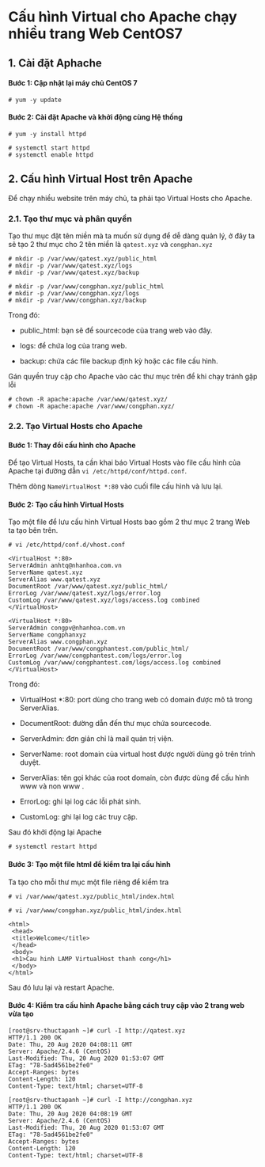 # Cấu hình Virtual cho Apache chạy nhiều trang Web CentOS7

## 1. Cài đặt Aphache

#### Bước 1: Cập nhật lại máy chủ CentOS 7

`# yum -y update`

#### Bước 2: Cài đặt Apache và khởi động cùng Hệ thống

`# yum -y install httpd`

```
# systemctl start httpd
# systemctl enable httpd
```

## 2. Cấu hình Virtual Host trên Apache

Để chạy nhiều website trên máy chủ, ta phải tạo Virtual Hosts cho Apache.

### 2.1. Tạo thư mục và phân quyền

Tạo thư mục đặt tên miền mà ta muốn sử dụng để dễ dàng quản lý, ở đây ta sẽ tạo 2 thư mục cho 2 tên miền là `qatest.xyz` và `congphan.xyz`

```
# mkdir -p /var/www/qatest.xyz/public_html
# mkdir -p /var/www/qatest.xyz/logs
# mkdir -p /var/www/qatest.xyz/backup
```

```
# mkdir -p /var/www/congphan.xyz/public_html
# mkdir -p /var/www/congphan.xyz/logs
# mkdir -p /var/www/congphan.xyz/backup
```

Trong đó: 

- public_html: bạn sẽ để sourcecode của trang web vào đây.

- logs: để chứa log của trang web.

- backup: chứa các file backup định kỳ hoặc các file cấu hình.

Gán quyền truy cập cho Apache vào các thư mục trên để khi chạy tránh gặp lỗi

```
# chown -R apache:apache /var/www/qatest.xyz/
# chown -R apache:apache /var/www/congphan.xyz/
```

### 2.2. Tạo Virtual Hosts cho Apache

#### Bước 1: Thay đổi cấu hình cho Apache

Để tạo Virtual Hosts, ta cần khai báo Virtual Hosts vào file cấu hình của Apache tại đường dẫn `vi /etc/httpd/conf/httpd.conf`.

Thêm dòng `NameVirtualHost *:80` vào cuối file cấu hình và lưu lại.

#### Bước 2: Tạo cấu hình Virtual Hosts

Tạo một file để lưu cấu hình Virtual Hosts bao gồm 2 thư mục 2 trang Web ta tạo bên trên.

`# vi /etc/httpd/conf.d/vhost.conf`

```
<VirtualHost *:80>
ServerAdmin anhtq@nhanhoa.com.vn
ServerName qatest.xyz
ServerAlias www.qatest.xyz
DocumentRoot /var/www/qatest.xyz/public_html/
ErrorLog /var/www/qatest.xyz/logs/error.log
CustomLog /var/www/qatest.xyz/logs/access.log combined
</VirtualHost>

<VirtualHost *:80>
ServerAdmin congpv@nhanhoa.com.vn
ServerName congphanxyz
ServerAlias www.congphan.xyz
DocumentRoot /var/www/congphantest.com/public_html/
ErrorLog /var/www/congphantest.com/logs/error.log
CustomLog /var/www/congphantest.com/logs/access.log combined
</VirtualHost>
```

Trong đó:

- VirtualHost *:80: port dùng cho trang web có domain được mô tả trong ServerAlias.

- DocumentRoot: đường dẫn đến thư mục chứa sourcecode.

- ServerAdmin: đơn giản chỉ là mail quản trị viện.

- ServerName: root domain của virtual host được người dùng gõ trên trình duyệt.

- ServerAlias: tên gọi khác của root domain, còn được dùng để cấu hình www và non www .

- ErrorLog: ghi lại log các lỗi phát sinh.

- CustomLog: ghi lại log các truy cập.

Sau đó khởi động lại Apache

`# systemctl restart httpd`

#### Bước 3: Tạo một file html để kiểm tra lại cấu hình

Ta tạo cho mỗi thư mục một file riêng để kiểm tra

`# vi /var/www/qatest.xyz/public_html/index.html`

`# vi /var/www/congphan.xyz/public_html/index.html`

```
<html>
 <head>
 <title>Welcome</title>
 </head>
 <body>
 <h1>Cau hinh LAMP VirtualHost thanh cong</h1>
 </body>
</html>
```

Sau đó lưu lại và restart Apache.

#### Bước 4: Kiểm tra cấu hình Apache bằng cách truy cập vào 2 trang web vừa tạo

```
[root@srv-thuctapanh ~]# curl -I http://qatest.xyz
HTTP/1.1 200 OK
Date: Thu, 20 Aug 2020 04:08:11 GMT
Server: Apache/2.4.6 (CentOS)
Last-Modified: Thu, 20 Aug 2020 01:53:07 GMT
ETag: "78-5ad4561be2fe0"
Accept-Ranges: bytes
Content-Length: 120
Content-Type: text/html; charset=UTF-8

[root@srv-thuctapanh ~]# curl -I http://congphan.xyz
HTTP/1.1 200 OK
Date: Thu, 20 Aug 2020 04:08:19 GMT
Server: Apache/2.4.6 (CentOS)
Last-Modified: Thu, 20 Aug 2020 01:53:07 GMT
ETag: "78-5ad4561be2fe0"
Accept-Ranges: bytes
Content-Length: 120
Content-Type: text/html; charset=UTF-8
```